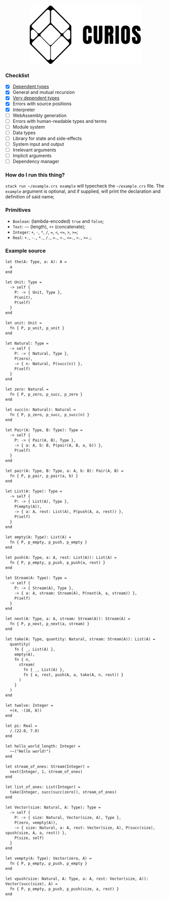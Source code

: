 <p align="center">
  <img width="350" height="183" src="https://github.com/valmirjunior0088/curios/raw/master/logo.png">
</p>

### Checklist

- [x] [Dependent types](https://www.microsoft.com/en-us/research/wp-content/uploads/1997/01/henk.pdf)
- [x] General and mutual recursion
- [x] [Very dependent types](http://www.nuprl.org/documents/Hickey/FormalObjectsinTypeTheory.pdf)
- [x] Errors with source positions
- [x] Interpreter
- [ ] WebAssembly generation
- [ ] Errors with human-readable types and terms
- [ ] Module system
- [ ] Data types
- [ ] Library for state and side-effects
- [ ] System input and output
- [ ] Irrelevant arguments
- [ ] Implicit arguments
- [ ] Dependency manager

### How do I run this thing?

`stack run ~/example.crs example` will typecheck the `~/example.crs` file. The `example` argument is optional, and if supplied, will print the declaration and definition of said name;

### Primitives
- `Boolean`: (lambda-encoded) `true` and `false`;
- `Text`: `~~` (length), `++` (concatenate);
- `Integer`: `+`, `-`, `*`, `/`, `=`, `<`, `<=`, `>`, `>=`;
- `Real`: `+.`, `-.`, `*.`, `/.`, `=.`, `<.`, `<=.`, `>.`, `>=.`;

### Example source

```
let the(A: Type, a: A): A =
  a
end

let Unit: Type =
  -> self {
    P: -> { Unit, Type },
    P(unit),
    P(self)
  }
end

let unit: Unit =
  fn { P, p_unit, p_unit }
end

let Natural: Type =
  -> self {
    P: -> { Natural, Type },
    P(zero),
    -> { n: Natural, P(succ(n)) },
    P(self)
  }
end

let zero: Natural =
  fn { P, p_zero, p_succ, p_zero }
end

let succ(n: Natural): Natural =
  fn { P, p_zero, p_succ, p_succ(n) }
end

let Pair(A: Type, B: Type): Type =
  -> self {
    P: -> { Pair(A, B), Type },
    -> { a: A, b: B, P(pair(A, B, a, b)) },
    P(self)
  }
end

let pair(A: Type, B: Type, a: A, b: B): Pair(A, B) =
  fn { P, p_pair, p_pair(a, b) }
end

let List(A: Type): Type =
  -> self {
    P: -> { List(A), Type },
    P(empty(A)),
    -> { a: A, rest: List(A), P(push(A, a, rest)) },
    P(self)
  }
end

let empty(A: Type): List(A) =
  fn { P, p_empty, p_push, p_empty }
end

let push(A: Type, a: A, rest: List(A)): List(A) =
  fn { P, p_empty, p_push, p_push(a, rest) }
end

let Stream(A: Type): Type =
  -> self {
    P: -> { Stream(A), Type },
    -> { a: A, stream: Stream(A), P(next(A, a, stream)) },
    P(self)
  }
end

let next(A: Type, a: A, stream: Stream(A)): Stream(A) =
  fn { P, p_next, p_next(a, stream) }
end

let take(A: Type, quantity: Natural, stream: Stream(A)): List(A) =
  quantity(
    fn { _, List(A) },
    empty(A),
    fn { n,
      stream(
        fn { _, List(A) },
        fn { a, rest, push(A, a, take(A, n, rest)) }
      )
    }
  )
end

let twelve: Integer =
  +(4, -(16, 8))
end

let pi: Real =
  /.(22.0, 7.0)
end

let hello_world_length: Integer =
  ~~("Hello world!")
end

let stream_of_ones: Stream(Integer) =
  next(Integer, 1, stream_of_ones)
end

let list_of_ones: List(Integer) =
  take(Integer, succ(succ(zero)), stream_of_ones)
end

let Vector(size: Natural, A: Type): Type =
  -> self {
    P: -> { size: Natural, Vector(size, A), Type },
    P(zero, vempty(A)),
    -> { size: Natural, a: A, rest: Vector(size, A), P(succ(size), vpush(size, A, a, rest)) },
    P(size, self)
  }
end

let vempty(A: Type): Vector(zero, A) =
  fn { P, p_empty, p_push, p_empty }
end

let vpush(size: Natural, A: Type, a: A, rest: Vector(size, A)): Vector(succ(size), A) =
  fn { P, p_empty, p_push, p_push(size, a, rest) }
end
```
